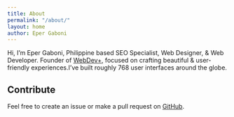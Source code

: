 ```yaml
---
title: About
permalink: "/about/"
layout: home
author: Eper Gaboni
---
```



Hi, I’m Eper Gaboni, Philippine based SEO Specialist, Web Designer, & Web Developer. Founder of [WebDev+](https://webdevpl.us), focused on crafting beautiful & user-friendly experiences.I’ve built roughly 768 user interfaces around the globe.

## Contribute
Feel free to create an issue or make a pull request on [GitHub](https://github.com/chesterhow/tale).

 
